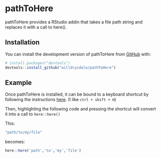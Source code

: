 
# pathToHere

<!-- badges: start -->
<!-- badges: end -->

pathToHere provides a RStudio addin that takes a file path string and replaces it with a call to here(). 

## Installation

You can install the development version of pathToHere from [GitHub](https://github.com/) with:

``` r
# install.packages("devtools")
devtools::install_github("willdrysdale/pathToHere")
```

## Example

Once pathToHere is installed, it can be bound to a keyboard shortcut by following the instructions [here](https://rstudio.github.io/rstudioaddins/#keyboard-shorcuts). (I like `ctrl + shift + H`)

Then, highlighting the following code and pressing the shortcut will convert it into a call to `here::here()`

This:
``` r
"path/to/my/file"

```
becomes:

``` r
here::here('path','to','my','file')

```



